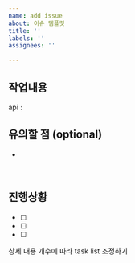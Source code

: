 ```yaml
---
name: add issue
about: 이슈 템플릿
title: ''
labels: ''
assignees: ''

---
```


## 작업내용
api : 
<br>

## 유의할 점 (optional)
- 
<br>

## 진행상황
- [ ]  
- [ ] 
- [ ] 

상세 내용 개수에 따라 task list 조정하기
